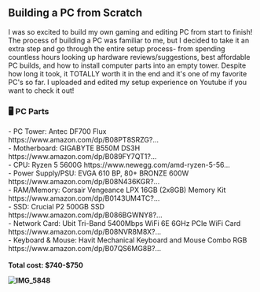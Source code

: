 <h2> Building a PC from Scratch </h2>

I was so excited to build my own gaming and editing PC from start to finish! The process of building a PC was familiar to me, but I decided to take it an extra step and go through the entire setup process- from spending countless hours looking up hardware reviews/suggestions, best affordable PC builds, and how to install computer parts into an empty tower. Despite how long it took, it TOTALLY worth it in the end and it's one of my favorite PC's so far. I uploaded and edited my setup experience on Youtube if you want to check it out!
<br>
<h3> 🖥 PC Parts </h3>
- PC Tower: Antec DF700 Flux  https://www.amazon.com/dp/B08PT8SRZG?... <br>
- Motherboard: GIGABYTE B550M DS3H  https://www.amazon.com/dp/B089FY7QT1?...<br>
- CPU: Ryzen 5 5600G 
https://www.newegg.com/amd-ryzen-5-56... <br>
- Power Supply/PSU: EVGA 610 BP, 80+ BRONZE 600W   https://www.amazon.com/dp/B08N436KGR?... <br>
- RAM/Memory: Corsair Vengeance LPX 16GB (2x8GB) Memory Kit  https://www.amazon.com/dp/B0143UM4TC?... <br>
- SSD: Crucial P2 500GB SSD  https://www.amazon.com/dp/B086BGWNY8?... <br>
- Network Card: Ubit Tri-Band 5400Mbps WiFi 6E 6GHz PCIe WiFi Card https://www.amazon.com/dp/B08NVR8M8X?... <br>
- Keyboard & Mouse: Havit Mechanical Keyboard and Mouse Combo RGB
https://www.amazon.com/dp/B07QS6MG8B?... <br>
<br>
<b> Total cost: $740-$750 <b>
<br>
  
![IMG_5848](https://user-images.githubusercontent.com/98995556/232567279-289a8cc8-f8db-4715-8ccf-3dadb44f7aff.JPG)
